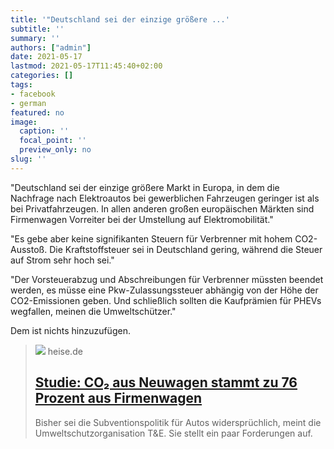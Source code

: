 ```yaml
---
title: '"Deutschland sei der einzige größere ...'
subtitle: ''
summary: ''
authors: ["admin"]
date: 2021-05-17
lastmod: 2021-05-17T11:45:40+02:00
categories: []
tags:
- facebook
- german
featured: no
image:
  caption: ''
  focal_point: ''
  preview_only: no
slug: ''
---
```

"Deutschland sei der einzige größere Markt in Europa, in dem die Nachfrage nach Elektroautos bei gewerblichen Fahrzeugen geringer ist als bei Privatfahrzeugen. In allen anderen großen europäischen Märkten sind Firmenwagen Vorreiter bei der Umstellung auf Elektromobilität."

"Es gebe aber keine signifikanten Steuern für Verbrenner mit hohem CO2-Ausstoß. Die Kraftstoffsteuer sei in Deutschland gering, während die Steuer auf Strom sehr hoch sei."

"Der Vorsteuerabzug und Abschreibungen für Verbrenner müssten beendet werden, es müsse eine Pkw-Zulassungssteuer abhängig von der Höhe der CO2-Emissionen geben. Und schließlich sollten die Kaufprämien für PHEVs wegfallen, meinen die Umweltschützer."

Dem ist nichts hinzuzufügen.
> [![](https://heise.cloudimg.io/bound/1200x1200/q85.png-lossy-85.webp-lossy-85.foil1/_www-heise-de_/imgs/18/3/1/0/6/4/9/4/IMG_3034-e751d708fe7b0d99.jpeg)](https://www.heise.de/news/Studie-CO-aus-Neuwagen-stammt-zu-76-Prozent-aus-Firmenwagen-6047046.html)
> heise.de
> ## [Studie: CO₂ aus Neuwagen stammt zu 76 Prozent aus Firmenwagen](https://www.heise.de/news/Studie-CO-aus-Neuwagen-stammt-zu-76-Prozent-aus-Firmenwagen-6047046.html)
>
>Bisher sei die Subventionspolitik für Autos widersprüchlich, meint die Umweltschutzorganisation T&E. Sie stellt ein paar Forderungen auf.


